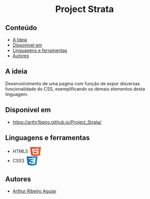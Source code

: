 <div align="center" style="margin: 20px; text-align: center">
<h1>Project Strata</h1>
</div>

## Conteúdo

- [A Ideia](#a-ideia)
- [Disponivel em](#disponivel-em)
- [Linguagens e ferramentas](#linguagens-e-ferramentas)
- [Autores](#autores)

## A ideia
Desenvolvimento de uma pagina com função de expor disversas funcionalidade do CSS, exemplificando os demais elementos desta linguagem.


## Disponivel em
- https://arthr1beiro.github.io/Project_Strata/

## Linguagens e ferramentas
- HTML5 <img align="center" alt="Arth-HTML" height="30" width="40" src="https://raw.githubusercontent.com/devicons/devicon/master/icons/html5/html5-original.svg">
- CSS3 <img align="center" alt="Arth-CSS" height="30" width="40" src="https://raw.githubusercontent.com/devicons/devicon/master/icons/css3/css3-original.svg">

## Autores

- [Arthur Ribeiro Aguiar](https://www.github.com/ArthR1beiro)

